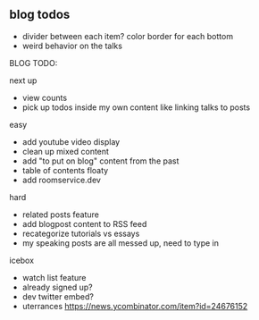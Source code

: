 ## blog todos

- divider between each item? color border for each bottom
- weird behavior on the talks

BLOG TODO:

next up

- view counts
- pick up todos inside my own content like linking talks to posts

easy

- add youtube video display
- clean up mixed content
- add "to put on blog" content from the past
- table of contents floaty
- add roomservice.dev

hard

- related posts feature
- add blogpost content to RSS feed
- recategorize tutorials vs essays
- my speaking posts are all messed up, need to type in

icebox

- watch list feature
- already signed up?
- dev twitter embed?
- uterrances https://news.ycombinator.com/item?id=24676152
